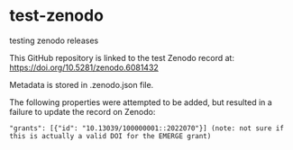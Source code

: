 # test-zenodo
testing zenodo releases

This GitHub repository is linked to the test Zenodo record at: https://doi.org/10.5281/zenodo.6081432

Metadata is stored in .zenodo.json file. 

The following properties were attempted to be added, but resulted in a failure to update the record on Zenodo:

```
"grants": [{"id": "10.13039/100000001::2022070"}] (note: not sure if this is actually a valid DOI for the EMERGE grant)
```
